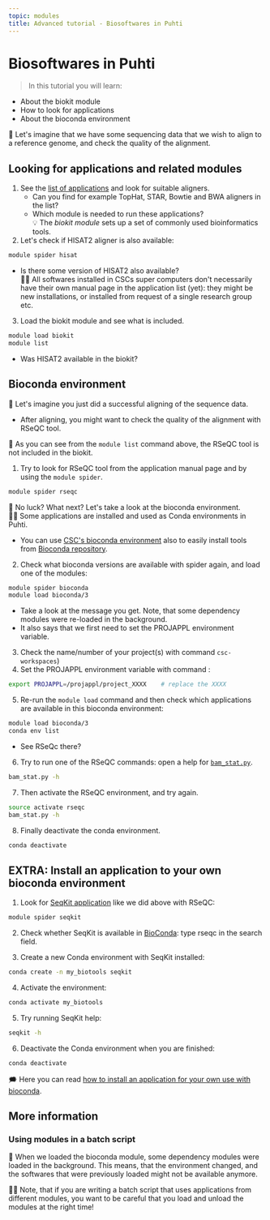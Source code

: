 ```yaml
---
topic: modules
title: Advanced tutorial - Biosoftwares in Puhti
---
```


# Biosoftwares in Puhti

> In this tutorial you will learn:
- About the biokit module
- How to look for applications
- About the bioconda environment

💬 Let's imagine that we have some sequencing data that we wish to align to a reference genome, and check the quality of the alignment. 

## Looking for applications and related modules

1. See the [list of applications](https://docs.csc.fi/apps/) and look for suitable aligners. 
   - Can you find for example TopHat, STAR, Bowtie and BWA aligners in the list?
   - Which module is needed to run these applications?  
💡 The *biokit module* sets up a set of commonly used bioinformatics tools. 
2. Let's check if HISAT2 aligner is also available:
```bash
module spider hisat
```
   - Is there some version of HISAT2 also available?  
☝🏻 All softwares installed in CSCs super computers don't necessarily have their own manual page in the application list (yet): they might be new installations, or installed from request of a single research group etc. 
3. Load the biokit module and see what is included.
```bash
module load biokit
module list
```
   - Was HISAT2 available in the biokit?

## Bioconda environment

💬 Let's imagine you just did a successful aligning of the sequence data. 
   - After aligning, you might want to check the quality of the alignment with RSeQC tool. 

💬 As you can see from the `module list` command above, the RSeQC tool is not included in the biokit. 

1. Try to look for RSeQC tool from the application manual page and by using the `module spider`. 
```bash
module spider rseqc
```
💬 No luck? What next? Let's take a look at the bioconda environment.  
☝🏻 Some applications are installed and used as Conda environments in Puhti. 
   - You can use [CSC's bioconda environment](https://docs.csc.fi/apps/bioconda/) also to easily install tools from [Bioconda repository](http://bioconda.github.io).
2. Check what bioconda versions are available with spider again, and load one of the modules:
```bash
module spider bioconda
module load bioconda/3
```
   - Take a look at the message you get. Note, that some dependency modules were re-loaded in the background. 
   - It also says that we first need to set the PROJAPPL environment variable.
3. Check the name/number of your project(s) with command `csc-workspaces`)
4. Set the PROJAPPL environment variable with command :
```bash
export PROJAPPL=/projappl/project_XXXX    # replace the XXXX
```
5. Re-run the ```module load``` command and then check which applications are available in this bioconda environment:
```bash
module load bioconda/3
conda env list
```
   - See RSeQc there? 
6. Try to run one of the RSeQC commands: open a help for [`bam_stat.py`](http://rseqc.sourceforge.net/#bam-stat-py).
```bash
bam_stat.py -h
```
7. Then activate the RSeQC environment, and try again. 
```bash
source activate rseqc
bam_stat.py -h
```
8. Finally deactivate the conda environment.
```bash
conda deactivate
```

## EXTRA: Install an application to your own bioconda environment

1. Look for [SeqKit application](https://bioinf.shenwei.me/seqkit/) like we did above with RSeQC:
```bash
module spider seqkit
```
2. Check whether SeqKit is available in [BioConda](http://bioconda.github.io): type rseqc in the search field.

3. Create a new Conda environment with SeqKit installed:
```bash
conda create -n my_biotools seqkit
```
4. Activate the environment:
```bash
conda activate my_biotools
```
5. Try running SeqKit help:
```bash
seqkit -h
```
6. Deactivate the Conda environment when you are finished:
```bash
conda deactivate
```

🗯 Here you can read [how to install an application for your own use with bioconda](https://docs.csc.fi/apps/bioconda/#2-installing-software-for-your-own-use-with-bioconda). 


## More information

### Using modules in a batch script

💬 When we loaded the bioconda module, some dependency modules were loaded in the background. This means, that the environment changed, and the softwares that were previously loaded might not be available anymore. 

☝🏻 Note, that if you are writing a batch script that uses applications from different modules, you want to be careful that you load and unload the modules at the right time!
